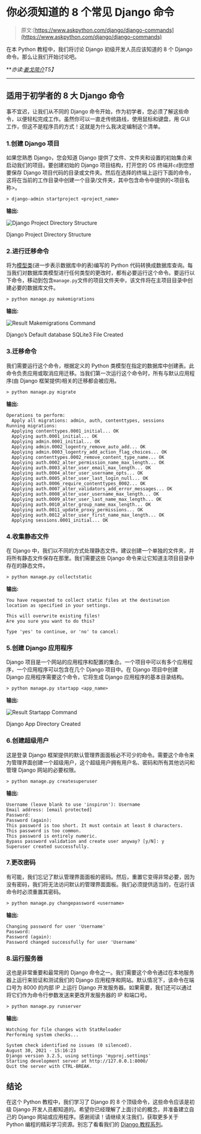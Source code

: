 # 你必须知道的 8 个常见 Django 命令

> 原文:[https://www.askpython.com/django/django-commands](https://www.askpython.com/django/django-commands)

在本 Python 教程中，我们将讨论 Django 初级开发人员应该知道的 8 个 Django 命令。那么让我们开始讨论吧。

***亦读:[姜戈简介](https://www.askpython.com/django/django-forms)*T5】**

* * *

## 适用于初学者的 8 大 Django 命令

事不宜迟，让我们从不同的 Django 命令开始，作为初学者，您必须了解这些命令，以便轻松完成工作。虽然你可以一直走传统路线，使用鼠标和键盘，用 GUI 工作，但这不是程序员的方式！这就是为什么我决定编制这个清单。

### 1.创建 Django 项目

如果您熟悉 Django，您会知道 Django 提供了文件、文件夹和设置的初始集合来启动我们的项目。要创建初始的 Django 项目结构，打开您的 OS 终端并`cd`到您想要保存 Django 项目代码的目录或文件夹。然后在选择的终端上运行下面的命令，这将在当前的工作目录中创建一个目录/文件夹，其中包含命令中提供的<项目名称>。

```
> django-admin startproject <project_name>

```

**输出:**

![Django Project Directory Structure](../Images/e41f2d65f66bb5d5a068bd9de0926d75.png)

Django Project Directory Structure

### 2.进行迁移命令

将为[模型类](https://www.askpython.com/django/django-models)(进一步表示数据库中的表)编写的 Python 代码转换成数据库查询。每当我们对数据库类模型进行任何类型的更改时，都有必要运行这个命令。要运行以下命令，移动到包含`manage.py`文件的项目文件夹中，该文件将在主项目目录中创建必要的数据库文件。

```
> python manage.py makemigrations

```

**输出:**

![Result Makemigrations Command](../Images/0cf9c9b5ea24444b0e7000192eed5292.png)

Django’s Default database SQLite3 File Created

### 3.迁移命令

我们需要运行这个命令，根据定义的 Python 类模型在指定的数据库中创建表。此命令负责应用或取消应用迁移。当我们第一次运行这个命令时，所有与默认应用程序(由 Django 框架提供)相关的迁移都会被应用。

```
> python manage.py migrate

```

**输出:**

```
Operations to perform:
  Apply all migrations: admin, auth, contenttypes, sessions
Running migrations:
  Applying contenttypes.0001_initial... OK
  Applying auth.0001_initial... OK
  Applying admin.0001_initial... OK
  Applying admin.0002_logentry_remove_auto_add... OK
  Applying admin.0003_logentry_add_action_flag_choices... OK
  Applying contenttypes.0002_remove_content_type_name... OK
  Applying auth.0002_alter_permission_name_max_length... OK
  Applying auth.0003_alter_user_email_max_length... OK
  Applying auth.0004_alter_user_username_opts... OK
  Applying auth.0005_alter_user_last_login_null... OK
  Applying auth.0006_require_contenttypes_0002... OK
  Applying auth.0007_alter_validators_add_error_messages... OK
  Applying auth.0008_alter_user_username_max_length... OK
  Applying auth.0009_alter_user_last_name_max_length... OK
  Applying auth.0010_alter_group_name_max_length... OK
  Applying auth.0011_update_proxy_permissions... OK
  Applying auth.0012_alter_user_first_name_max_length... OK
  Applying sessions.0001_initial... OK

```

### 4.收集静态文件

在 Django 中，我们以不同的方式处理静态文件。建议创建一个单独的文件夹，并将所有静态文件保存在那里。我们需要这些 Django 命令来让它知道主项目目录中存在的静态文件。

```
> python manage.py collectstatic 

```

**输出:**

```
You have requested to collect static files at the destination
location as specified in your settings.

This will overwrite existing files!
Are you sure you want to do this?

Type 'yes' to continue, or 'no' to cancel:

```

### 5.创建 Django 应用程序

Django 项目是一个网站的应用程序和配置的集合。一个项目中可以有多个应用程序，一个应用程序可以包含在几个 Django 项目中。在 Django 项目中创建 Django 应用程序需要这个命令，它将生成 Django 应用程序的基本目录结构。

```
> python manage.py startapp <app_name>

```

**输出:**

![Result Startapp Command](../Images/d3e9244b625b4f5ce8cf14517d1f226b.png)

Django App Directory Created

### 6.创建超级用户

这是登录 Django 框架提供的默认管理界面面板必不可少的命令。需要这个命令来为管理界面创建一个超级用户，这个超级用户拥有用户名、密码和所有其他访问和管理 Django 网站的必要权限。

```
> python manage.py createsuperuser

```

**输出:**

```
Username (leave blank to use 'inspiron'): Username
Email address: [email protected]
Password: 
Password (again): 
This password is too short. It must contain at least 8 characters.
This password is too common.
This password is entirely numeric.
Bypass password validation and create user anyway? [y/N]: y
Superuser created successfully.

```

### 7.更改密码

有可能，我们忘记了默认管理界面面板的密码。然后，重置它变得非常必要，因为没有密码，我们将无法访问默认的管理界面面板。我们必须提供适当的<username>，在运行该命令时必须重置其密码。</username>

```
> python manage.py changepassword <username>

```

**输出:**

```
Changing password for user 'Username'
Password: 
Password (again): 
Password changed successfully for user 'Username'

```

### 8.运行服务器

这也是非常重要和最常用的 Django 命令之一。我们需要这个命令通过在本地服务器上运行来验证和测试我们的 Django 应用程序和网站。默认情况下，该命令在端口号为 8000 的内部 IP 上运行 Django 开发服务器。如果需要，我们还可以通过将它们作为命令行参数发送来更改开发服务器的 IP 和端口号。

```
> python manage.py runserver 

```

**输出:**

```
Watching for file changes with StatReloader
Performing system checks...

System check identified no issues (0 silenced).
August 30, 2021 - 15:16:23
Django version 3.2.5, using settings 'myproj.settings'
Starting development server at http://127.0.0.1:8000/
Quit the server with CTRL-BREAK.

```

## 结论

在这个 Python 教程中，我们学习了 Django 的 8 个顶级命令，这些命令应该是初级 Django 开发人员都知道的。希望你已经理解了上面讨论的概念，并准备建立自己的 Django 网站或应用程序。感谢阅读！请继续关注我们，获取更多关于 Python 编程的精彩学习资源。别忘了看看我们的 [Django 教程系列](https://www.askpython.com/django/django-forms)。